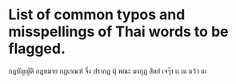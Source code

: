# List of common typos and misspellings of Thai words to be flagged.

กฏบัญญัติ
กฏหมาย
กฏเกณฑ์
จึ่ง
ปรากฎ
ผุ้
พณะ
มงกุฏ
สิตย์
เจๆ้า
เเ
เแ
แว้ว
แเ
